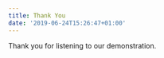 ```yaml
---
title: Thank You
date: '2019-06-24T15:26:47+01:00'
---
```

Thank you for listening to our demonstration.
